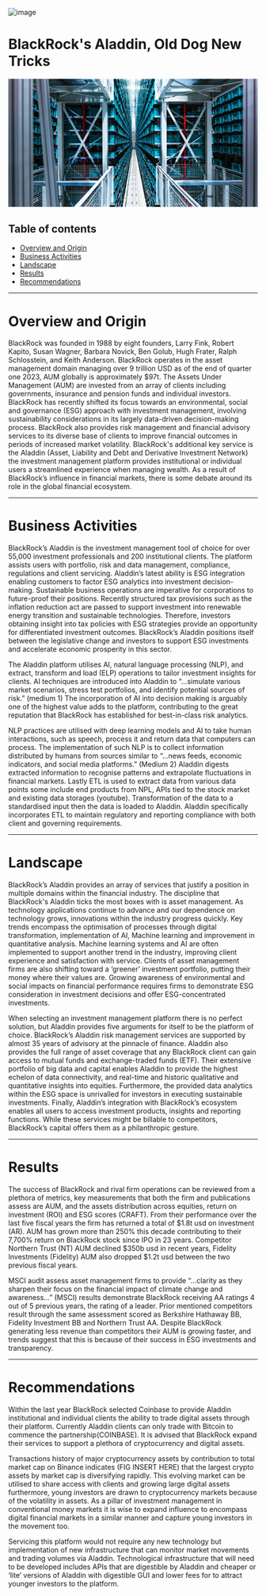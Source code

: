 ![image](https://github.com/DGLewiss/tester_challenge_one/assets/136166580/39cf0975-2549-449a-809d-0323838244fe)
# BlackRock's Aladdin, Old Dog New Tricks 
![Alternate](Images/Blackrock_Servers.jpeg "Blackrock Servers")

## Table of contents
* [Overview and Origin](#overview-and-origin)
* [Business Activities](#business-activities)
* [Landscape](#landscape)
* [Results](#results)
* [Recommendations](#Recommendations)

___
# Overview and Origin
BlackRock was founded in 1988 by eight founders, Larry Fink, Robert Kapito, Susan Wagner, Barbara Novick, Ben Golub, Hugh Frater, Ralph Schlosstein, and Keith Anderson. BlackRock operates in the asset management domain managing over 9 trillion USD as of the end of quarter one 2023, AUM globally is approximately $97t. The Assets Under Management (AUM) are invested from an array of clients including governments, insurance and pension funds and individual investors. BlackRock has recently shifted its focus towards an environmental, social and governance (ESG) approach with investment management, involving sustainability considerations in its largely data-driven decision-making process. BlackRock also provides risk management and financial advisory services to its diverse base of clients to improve financial outcomes in periods of increased market volatility. BlackRock's additional key service is the Aladdin (Asset, Liability and Debt and Derivative Investment Network) the investment management platform provides institutional or individual users a streamlined experience when managing wealth. As a result of BlackRock’s influence in financial markets, there is some debate around its role in the global financial ecosystem.

___
# Business Activities

BlackRock’s Aladdin is the investment management tool of choice for over 55,000 investment professionals and 200 institutional clients. The platform assists users with portfolio, risk and data management, compliance, regulations and client servicing. Aladdin’s latest ability is ESG integration enabling customers to factor ESG analytics into investment decision-making. Sustainable business operations are imperative for corporations to future-proof their positions. Recently structured tax provisions such as the inflation reduction act are passed to support investment into renewable energy transition and sustainable technologies. Therefore, investors obtaining insight into tax policies with ESG strategies provide an opportunity for differentiated investment outcomes. BlackRock’s Aladdin positions itself between the legislative change and investors to support ESG investments and accelerate economic prosperity in this sector.


The Aladdin platform utilises AI, natural language processing (NLP), and extract, transform and load (ELP) operations to tailor investment insights for clients. AI techniques are introduced into Aladdin to “…simulate various market scenarios, stress test portfolios, and identify potential sources of risk.” (medium 1) The incorporation of AI into decision making is arguably one of the highest value adds to the platform, contributing to the great reputation that BlackRock has established for best-in-class risk analytics. 

NLP practices are utilised with deep learning models and AI to take human interactions, such as speech, process it and return data that computers can process. The implementation of such NLP is to collect information distributed by humans from sources similar to “…news feeds, economic indicators, and social media platforms.” (Medium 2) Aladdin digests extracted information to recognise patterns and extrapolate fluctuations in financial markets. Lastly ETL is used to extract data from various data points some include end products from NPL, APIs tied to the stock market and existing data storages (youtube). Transformation of the data to a standardised input then the data is loaded to Aladdin. Aladdin specifically incorporates ETL to maintain regulatory and reporting compliance with both client and governing requirements. 


___
# Landscape
BlackRock’s Aladdin provides an array of services that justify a position in multiple domains within the financial industry. The discipline that BlackRock's Aladdin ticks the most boxes with is asset management. As technology applications continue to advance and our dependence on technology grows, innovations within the industry progress quickly. Key trends encompass the optimisation of processes through digital transformation, implementation of AI, Machine learning and improvement in quantitative analysis. Machine learning systems and AI are often implemented to support another trend in the industry, improving client experience and satisfaction with service. Clients of asset management firms are also shifting toward a ‘greener’ investment portfolio, putting their money where their values are. Growing awareness of environmental and social impacts on financial performance requires firms to demonstrate ESG consideration in investment decisions and offer ESG-concentrated investments.

When selecting an investment management platform there is no perfect solution, but Aladdin provides five arguments for itself to be the platform of choice. BlackRock’s Aladdin risk management services are supported by almost 35 years of advisory at the pinnacle of finance. Aladdin also provides the full range of asset coverage that any BlackRock client can gain access to mutual funds and exchange-traded funds (ETF). Their extensive portfolio of big data and capital enables Aladdin to provide the highest echelon of data connectivity, and real-time and historic qualitative and quantitative insights into equities. Furthermore, the provided data analytics within the ESG space is unrivalled for investors in executing sustainable investments. Finally, Aladdin’s integration with BlackRock’s ecosystem enables all users to access investment products, insights and reporting functions. While these services might be billable to competitors, BlackRock’s capital offers them as a philanthropic gesture.

___
# Results
The success of BlackRock and rival firm operations can be reviewed from a plethora of metrics, key measurements that both the firm and publications assess are AUM, and the assets distribution across equities, return on investment (ROI) and ESG scores (CRAFT). From their performance over the last five fiscal years the firm has returned a total of $1.8t usd on investment (AR). AUM has grown more than 250% this decade contributing to their 7,700% return on BlackRock stock since IPO in 23 years. Competitor Northern Trust (NT) AUM declined $350b usd in recent years, Fidelity Investments (Fidelity) AUM also dropped $1.2t usd between the two previous fiscal years. 

MSCI audit assess asset management firms to provide “…clarity as they sharpen their focus on the financial impact of climate change and awareness…” (MSCI) results demonstrate BlackRock receiving AA ratings 4 out of 5 previous years, the rating of a leader. Prior mentioned competitors result through the same assessment scored as Berkshire Hathaway BB, Fidelity Investment BB and Northern Trust AA. Despite BlackRock generating less revenue than competitors their AUM is growing faster, and trends suggest that this is because of their success in ESG investments and transparency. 


___
# Recommendations
Within the last year BlackRock selected Coinbase to provide Aladdin institutional and individual clients the ability to trade digital assets through their platform. Currently Aladdin clients can only trade with Bitcoin to commence the partnership(COINBASE). It is advised that BlackRock expand their services to support a plethora of cryptocurrency and digital assets. 

Transactions history of major cryptocurrency assets by contribution to total market cap on Binance indicates (FIG INSERT HERE) that the largest crypto assets by market cap is diversifying rapidly. This evolving market can be utilised to share access with clients and growing large digital assets furthermore, young investors are drawn to cryptocurrency markets because of the volatility in assets. As a pillar of investment management in conventional money markets it is wise to expand influence to encompass digital financial markets in a similar manner and capture young investors in the movement too. 

Servicing this platform would not require any new technology but implementation of new infrastructure that can monitor market movements and trading volumes via Aladdin. Technological infrastructure that will need to be developed includes APIs that are digestible by Aladdin and cheaper or ‘lite’ versions of Aladdin with digestible GUI and lower fees for to attract younger investors to the platform. 



